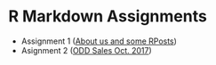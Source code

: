 # R Markdown Assignments

+ Assignment 1  ([About us and some RPosts](https://mef-bda503.github.io/pj18-mustaa8/markdownhomework1.html))
+ Asignment 2 ([ODD Sales Oct. 2017](https://github.com/MEF-BDA503/pj18-mustaa8/blob/master/r2.Rmd))

